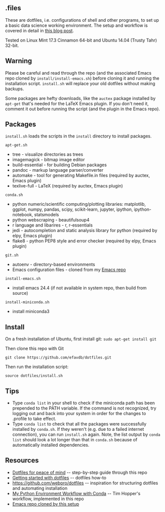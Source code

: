 ## .files 

These are dotfiles, i.e. configurations of shell and other programs,
to set up a basic data science working environment.  The setup and
workflow is covered in detail in
[this blog post](http://efavdb.com/dotfiles).

Tested on Linux Mint 17.3 Cinnamon 64-bit and Ubuntu 14.04 (Trusty
Tahr) 32-bit.

## Warning

Please be careful and read through the repo (and the associated Emacs
repo cloned by `install/install-emacs.sh`) before cloning it and running the
installation script.  `install.sh` will replace your old dotfiles
without making backups.

Some packages are hefty downloads, like the `auctex` package installed
by `apt-get` that's needed for the LaTeX Emacs plugin.  If you don't
need it, comment it out before running the script (and the plugin in
the Emacs repo).

## Packages

`install.sh` loads the scripts in the `install` directory to install
packages.

`apt-get.sh`
- tree - visualize directories as trees
- imagemagick - bitmap image editor
- build-essential - for building Debian packages
- pandoc - markup language parser/converter
- automake - tool for generating Makefile.in files (required by
  auctex, Emacs plugin)
- texlive-full - LaTeX (required by auctex, Emacs plugin)

`conda.sh`
- python numeric/scientific computing/plotting libraries: matplotlib,
  ggplot, numpy, pandas, scipy, scikit-learn, jupyter, ipython,
  ipython-notebook, statsmodels
- python webscraping - beautifulsoup4
- r language and libarires - r, r-essentials
- jedi - autocompletion and static analysis library for python (required by elpy,
  Emacs plugin)
- flake8 - python PEP8 style and error checker (required by elpy, Emacs plugin)

`git.sh`
- autoenv - directory-based environments
- Emacs configuration files - cloned from my
  [Emacs repo](https://github.com/frangipane/emacs)

`install-emacs.sh`
- install emacs 24.4 (if not available in system repo, then build from source)

`install-miniconda.sh`
- install miniconda3


## Install

On a fresh installation of Ubuntu, first install git:
`sudo apt-get install git`

Then clone this repo with Git

`git clone https://github.com/efavdb/dotfiles.git`

Then run the installation script:

`source dotfiles/install.sh`


## Tips

- Type `conda list` in your shell to check if the miniconda path has
  been prepended to the PATH variable.  If the command is not
  recognized, try logging out and back into your system in order for
  the changes to .profile to take effect.
- Type `conda list` to check that all the packages were successfully
  installed by `conda.sh`.  If they weren't (e.g. due to a failed
  internet connection), you can run `install.sh` again.  Note, the
  list output by `conda list` should look a lot longer than that in
  `conda.sh` because of automatically installed dependencies.


## Resources

* [Dotfiles for peace of mind](http://efavdb.com/dotfiles) -- step-by-step guide through this repo
* [Getting started with dotfiles](https://medium.com/@webprolific/getting-started-with-dotfiles-43c3602fd789#.7l2hnwca2) -- dotfiles how-to
* https://github.com/webpro/dotfiles -- inspiration for structuring dotfiles and automating installation
* [My Python Environment Workflow with Conda](http://stiglerdiet.com/blog/2015/Nov/24/my-python-environment-workflow-with-conda/)
  -- Tim Hopper's workflow, implemented in this repo
* [Emacs repo cloned by this setup](https://github.com/frangipane/emacs)
